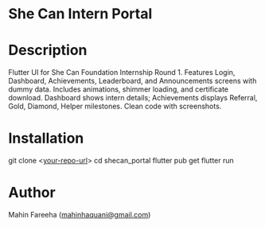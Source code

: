 # She Can Intern Portal

# Description
Flutter UI for She Can Foundation Internship Round 1. Features Login, Dashboard, Achievements, Leaderboard, and Announcements screens with dummy data. Includes animations, shimmer loading, and certificate download. Dashboard shows intern details; Achievements displays Referral, Gold, Diamond, Helper milestones. Clean code with screenshots.

# Installation

git clone <[your-repo-url](https://github.com/MahinHaqqani/SheCan_portal_Mahin)>
cd shecan_portal
flutter pub get
flutter run


# Author
Mahin Fareeha (mahinhaquani@gmail.com)
